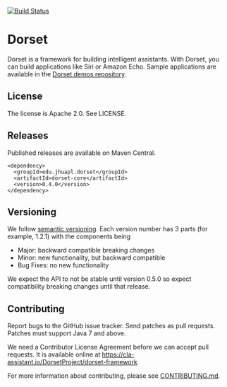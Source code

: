 [![Build Status](https://travis-ci.org/DorsetProject/dorset-framework.svg?branch=master)](https://travis-ci.org/DorsetProject/dorset-framework)

Dorset
================
Dorset is a framework for building intelligent assistants. With Dorset, you can build applications like Siri or Amazon Echo. Sample applications are available in the [Dorset demos repository](https://github.com/DorsetProject/dorset-demos).

License
--------------
The license is Apache 2.0. See LICENSE.

Releases
-------------
Published releases are available on Maven Central.

```
<dependency>
  <groupId>edu.jhuapl.dorset</groupId>
  <artifactId>dorset-core</artifactId>
  <version>0.4.0</version>
</dependency>
```

Versioning
-------------
We follow [semantic versioning](http://semver.org/). Each version number has 3 parts (for example, 1.2.1) with the components being
 * Major: backward compatible breaking changes
 * Minor: new functionality, but backward compatible
 * Bug Fixes: no new functionality

We expect the API to not be stable until version 0.5.0 so expect compatibility breaking changes until that release.

Contributing
--------------
Report bugs to the GitHub issue tracker. Send patches as pull requests. Patches must support Java 7 and above.

We need a Contributor License Agreement before we can accept pull requests. It is available online at https://cla-assistant.io/DorsetProject/dorset-framework

For more information about contributing, please see [CONTRIBUTING.md](CONTRIBUTING.md).

 


